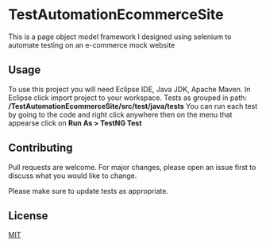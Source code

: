 # TestAutomationEcommerceSite
This is a page object model framework I designed using selenium 
to automate testing on an e-commerce mock website

## Usage
To use this project you will need Eclipse IDE, Java JDK, Apache Maven.
In Eclipse click import project to your workspace.
Tests as grouped in path: **/TestAutomationEcommerceSite/src/test/java/tests**
You can run each test by going to the code and right click anywhere then on the menu that appearse click on **Run As > TestNG Test**

## Contributing
Pull requests are welcome. For major changes, please open an issue first to discuss what you would like to change.

Please make sure to update tests as appropriate.

## License
[MIT](https://choosealicense.com/licenses/mit/)
